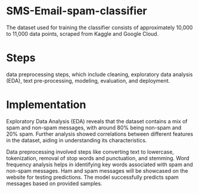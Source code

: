 # SMS-Email-spam-classifier

The dataset used for training the classifier consists of approximately 10,000 to 11,000 data points, scraped from Kaggle and Google Cloud.

# Steps

data preprocessing steps, which include cleaning, exploratory data analysis (EDA), text pre-processing, modeling, evaluation, and deployment.

# Implementation

Exploratory Data Analysis (EDA) reveals that the dataset contains a mix of spam and non-spam messages, with around 80% being non-spam and 20% spam.
Further analysis showed correlations between different features in the dataset, aiding in understanding its characteristics.

Data preprocessing involved steps like converting text to lowercase, tokenization, removal of stop words and punctuation, and stemming.
Word frequency analysis helps in identifying key words associated with spam and non-spam messages.
Ham and spam messages will be showcased on the website for testing predictions.
The model successfully predicts spam messages based on provided samples.
